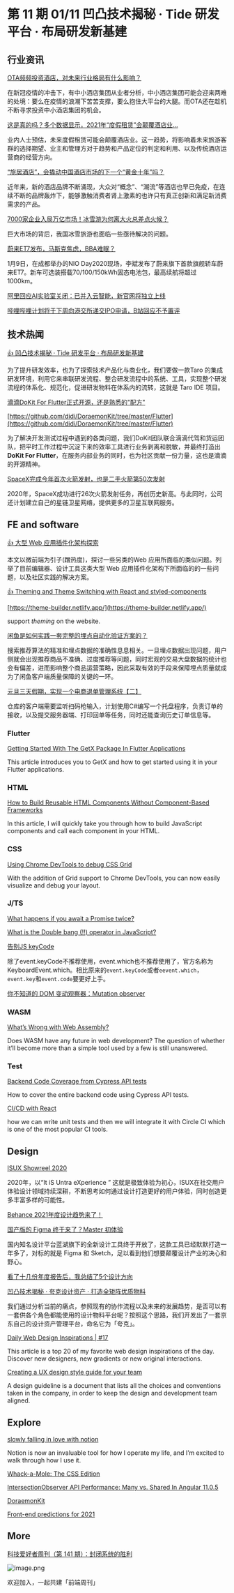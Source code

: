 # 第 11 期 01/11 凹凸技术揭秘 · Tide 研发平台 · 布局研发新基建
## 行业资讯
[OTA频频投资酒店，对未来行业格局有什么影响？](https://mp.weixin.qq.com/s/lxTrh5fHgbzFzWUr3l__ow)

在新冠疫情的冲击下，有中小酒店集团从业者分析，中小酒店集团可能会迎来两难的处境：要么在疫情的浪潮下苦苦支撑，要么抱住大平台的大腿。而OTA还在趁机不断寻求投资中小酒店集团的机会。

[这是真的吗？多个数据显示，2021年“度假租赁”会颠覆酒店业…](https://mp.weixin.qq.com/s/7iOF_pvGxit-8gz-KoL4EQ)

业内人士预估，未来度假租赁可能会颠覆酒店业。这一趋势，将影响着未来旅游客群的选择期望、业主和管理方对于趋势和产品定位的判定和利用、以及传统酒店运营商的经营方向。

[“旅居酒店”，会撬动中国酒店市场的下一个“黄金十年”吗？](https://mp.weixin.qq.com/s/rLhcy18KquraUTYqHr0mpQ)

近年来，新的酒店品牌不断涌现，大众对“概念”、“潮流”等酒店也早已免疫，在连续不断的品牌轰炸下，能够激触消费者肾上激素的也许只有真正创新和满足新消费需求的产品。

[7000家企业入局万亿市场！冰雪游为何离大火总差点火候？](https://mp.weixin.qq.com/s/aeE53nyMKtYMHfqXxWwo3g)

巨大市场的背后，我国冰雪旅游也面临一些亟待解决的问题。

[蔚来ET7发布，马斯克焦虑，BBA难眠？](https://mp.weixin.qq.com/s/18F7BcCCYHFJ_gENC1OVnw)

1月9日，在成都举办的NIO Day2020现场，李斌发布了蔚来旗下首款旗舰轿车蔚来ET7。新车可选装搭载70/100/150kWh固态电池包，最高续航将超过1000km。 

[阿里回应AI实验室关闭：已并入云智能，新官网将独立上线](https://www.sohu.com/a/443338656_114778)


[哔哩哔哩计划将于下周向港交所递交IPO申请，B站回应不予置评](https://www.toutiao.com/i6914137891484549635/)


## 技术热闻
[👍 凹凸技术揭秘 · Tide 研发平台 · 布局研发新基建](https://aotu.io/notes/2021/01/06/taro-ide-n-tide/)

为了提升研发效率，也为了探索技术产品化与商业化，我们要做一款Taro 的集成研发环境，利用它来串联研发流程、整合研发流程中的系统、工具，实现整个研发流程的体系化、规范化，促进研发物料在体系内的流转，这就是 Taro IDE 项目。

[滴滴DoKit For Flutter正式开源，还是熟悉的"配方"](https://mp.weixin.qq.com/s/maHTPEcJfBTxwBPQbX2gMg)


[https://github.com/didi/DoraemonKit/tree/master/Flutter](https://github.com/didi/DoraemonKit/tree/master/Flutter)

为了解决开发测试过程中遇到的各类问题，我们DoKit团队联合滴滴代驾和货运团队，把平时工作过程中沉淀下来的效率工具进行业务剥离和脱敏，并最终打造出**DoKit For Flutter**，在服务内部业务的同时，也为社区贡献一份力量，这也是滴滴的开源精神。

[SpaceX完成今年首次火箭发射，也是二手火箭第50次发射](https://tech.163.com/21/0108/11/FVQK876400097U7T.html)

2020年，SpaceX成功进行26次火箭发射任务，再创历史新高。与此同时，公司还计划建立自己的星链卫星网络，提供更多的卫星互联网服务。

## FE and software
[👍 大型 Web 应用插件化架构探索](https://mp.weixin.qq.com/s/Cge8cRa424-KVTO3qlDfDA)

本文以微前端为引子(蹭热度)，探讨一些另类的Web 应用所面临的类似问题。列举了目前编辑器、设计工具这类大型 Web 应用插件化架构下所面临的的一些问题，以及社区实践的解决方案。

[👍 Theming and Theme Switching with React and styled-components](https://css-tricks.com/theming-and-theme-switching-with-react-and-styled-components/)


[https://theme-builder.netlify.app/](https://theme-builder.netlify.app/)

support _theming_ on the website.

[闲鱼是如何实践一套完整的埋点自动化验证方案的？](https://mp.weixin.qq.com/s/jzFZUuj8C5mTUTZjjJ63GQ)

搜索推荐算法的精准和埋点数据的准确性息息相关。一旦埋点数据出现问题，用户侧就会出现推荐商品不准确、过度推荐等问题，同时宏观的交易大盘数据的统计也会有偏差，进而影响整个商品运营策略，因此采取有效的手段来保障埋点质量就成为了闲鱼客户端质量保障的关键的一环。

[元旦三天假期，实现一个电商退单管理系统【二】](https://www.cnblogs.com/zhouyu629/p/14233428.html)

仓库的客户端需要监听扫码枪输入，计划使用C#编写一个托盘程序，负责订单的接收，以及提交服务器端、打印回单等任务，同时还能查询历史订单信息等。

### Flutter

[Getting Started With The GetX Package In Flutter Applications](https://www.smashingmagazine.com/2021/01/getx-package-flutter-applications/)

This article introduces you to GetX and how to get started using it in your Flutter applications.

### HTML
[How to Build Reusable HTML Components Without Component-Based Frameworks](https://medium.com/front-end-weekly/how-to-build-reusable-html-components-without-component-based-frameworks-2f7747f4c5db)

In this article, I will quickly take you through how to build JavaScript components and call each component in your HTML.

### CSS
[Using Chrome DevTools to debug CSS Grid](https://blog.logrocket.com/using-chrome-devtools-to-debug-css-grid/)

With the addition of Grid support to Chrome DevTools, you can now easily visualize and debug your layout. 

### J/TS
[What happens if you await a Promise twice?](https://blog.scottlogic.com/2021/01/07/await-twice.html)


[What is the Double bang (!!) operator in JavaScript?](https://medium.com/javascript-in-plain-english/what-is-double-bang-operator-in-javascript-90fc67ead5a4)


[告别JS keyCode](https://www.zhangxinxu.com/wordpress/2021/01/js-keycode-deprecated/)

除了event.keyCode不推荐使用，event.which也不推荐使用了，官方名称为KeyboardEvent.which。相比原来的`event.keyCode`或者`eevent.which`，`event.key`和`event.code`要更好上手。

[你不知道的 DOM 变动观察器：Mutation observer](https://mp.weixin.qq.com/s/_ovaLe4-THWwfEU3-ZCBfQ)


### WASM
[What’s Wrong with Web Assembly?](https://blog.bitsrc.io/whats-wrong-with-web-assembly-3b9abb671ec2)

Does WASM have any future in web development? The question of whether it’ll become more than a simple tool used by a few is still unanswered.

### Test
[Backend Code Coverage from Cypress API tests](https://glebbahmutov.com/blog/backend-coverage/)

How to cover the entire backend code using Cypress API tests.

[CI/CD with React](https://medium.com/front-end-weekly/ci-cd-with-react-f4af73618d57)

how we can write unit tests and then we will integrate it with Circle CI which is one of the most popular CI tools.

## Design
[ISUX Showreel 2020](https://mp.weixin.qq.com/s/pilG9f0TiLCH2eDUEqcwCA)

2020年，以“It iS Untra eXperience ” 这就是极致体验为初心，ISUX在社交用户体验设计领域持续深耕，不断思考如何通过设计打造更好的用户体验，同时创造更多丰富多样的可能性。

[Behance 2021年度设计趋势来了！](https://mp.weixin.qq.com/s/yL90j0p7qMEJgyXdW74b6w)


[国产版的 Figma 终于来了？Master 初体验](https://mp.weixin.qq.com/s/QCDyqjti0Gq3kgvrLcCrHw)

国内知名设计平台蓝湖旗下的全新设计工具终于开放了，这款工具已经默默打造一年多了，对标的就是 Figma 和 Sketch，足以看到他们想要颠覆设计产业的决心和野心。

[看了十几份年度报告后，我总结了5个设计方向](https://www.uisdc.com/5-design-direction)


[凹凸技术揭秘 · 夸克设计资产 · 打造全矩阵优质物料](https://aotu.io/notes/2021/01/06/quark-design-asset/)

我们通过分析当前的痛点，参照现有的协作流程以及未来的发展趋势，是否可以有一套供各个角色都能使用的设计物料平台呢？按照这个思路，我们开发出了一套京东自己的设计资产管理平台，命名它为「夸克」。

[Daily Web Design Inspirations | #17](https://medium.com/sketch-app-sources/daily-web-design-inspirations-17-f060e7ca2412)

This article is a top 20 of my favorite web design inspirations of the day. Discover new designers, new gradients or new original interactions.

[Creating a UX design style guide for your team](https://uxplanet.org/creating-a-ux-design-style-guide-for-your-team-e756210865a4)

A design guideline is a document that lists all the choices and conventions taken in the company, in order to keep the design and development team aligned.

## Explore
[slowly falling in love with notion](https://bradfrost.com/blog/post/slowly-falling-in-love-with-notion/)

Notion is now an invaluable tool for how I operate my life, and I’m excited to walk through how I use it.

[Whack-a-Mole: The CSS Edition](https://css-tricks.com/whack-a-mole-the-css-edition/)


[IntersectionObserver API Performance: Many vs. Shared In Angular 11.0.5](https://www.bennadel.com/blog/3954-intersectionobserver-api-performance-many-vs-shared-in-angular-11-0-5.htm)


[DoraemonKit](https://github.com/didi/DoraemonKit)


[Front-end predictions for 2021](https://www.browserlondon.com/blog/2021/01/04/front-end-predictions-2021/)


## More
[科技爱好者周刊（第 141 期）：封闭系统的胜利](http://www.ruanyifeng.com/blog/2021/01/weekly-issue-141.html)

![image.png](https://cdn.nlark.com/yuque/0/2020/png/85771/1605930034828-7fc81343-651f-4a15-8465-eebe5a23cf61.png#align=left&display=inline&height=31&margin=%5Bobject%20Object%5D&name=image.png&originHeight=90&originWidth=2186&size=14325&status=done&style=none&width=746)


欢迎加入，一起共建「前端周刊」
